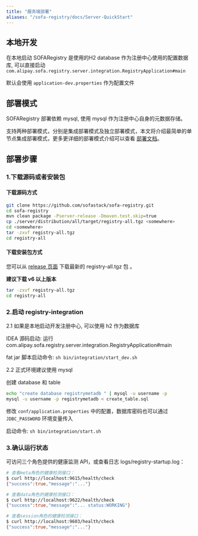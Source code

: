 ```yaml
---
title: "服务端部署"
aliases: "/sofa-registry/docs/Server-QuickStart"
---
```


## 本地开发

在本地启动 SOFARegistry 是使用的H2 database 作为注册中心使用的配置数据库, 可以直接启动   
`com.alipay.sofa.registry.server.integration.RegistryApplication#main`

默认会使用  `application-dev.properties` 作为配置文件

## 部署模式

SOFARegistry 部署依赖 mysql, 使用 mysql 作为注册中心自身的元数据存储。

支持两种部署模式，分别是集成部署模式及独立部署模式，本文将介绍最简单的单节点集成部署模式，更多更详细的部署模式介绍可以查看 [部署文档](../deployment)。

## 部署步骤

### 1.下载源码或者安装包

#### 下载源码方式

```bash
git clone https://github.com/sofastack/sofa-registry.git
cd sofa-registry
mvn clean package -Pserver-release -Dmaven.test.skip=true
cp ./server/distribution/all/target/registry-all.tgz <somewhere>
cd <somewhere>
tar -zxvf registry-all.tgz
cd registry-all
```

#### 下载安装包方式

您可以从 [release 页面](https://github.com/sofastack/sofa-registry/releases) 下载最新的 registry-all.tgz 包 。

**建议下载 v6 以上版本**

```bash
tar -zxvf registry-all.tgz
cd registry-all
```

### 2.启动 registry-integration

2.1 如果是本地启动开发注册中心, 可以使用 h2 作为数据库

IDEA 源码启动: 运行 com.alipay.sofa.registry.server.integration.RegistryApplication#main 

fat jar 脚本启动命令: `sh bin/integration/start_dev.sh`

2.2 正式环境建议使用 mysql

创建 database 和 table

```bash
echo "create database registrymetadb " | mysql -u username -p
mysql -u username -p registrymetadb < create_table.sql
```

修改 `conf/application.properties` 中的配置，数据库密码也可以通过 `JDBC_PASSWORD` 环境变量传入

启动命令: `sh bin/integration/start.sh`

### 3.确认运行状态

可访问三个角色提供的健康监测 API，或查看日志 logs/registry-startup.log：

```bash
# 查看meta角色的健康检测接口：
$ curl http://localhost:9615/health/check
{"success":true,"message":"..."}

# 查看data角色的健康检测接口：
$ curl http://localhost:9622/health/check
{"success":true,"message":"... status:WORKING"}

# 查看session角色的健康检测接口：
$ curl http://localhost:9603/health/check
{"success":true,"message":"..."}
```
